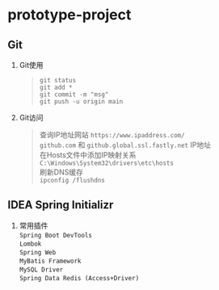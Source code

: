 # prototype-project

## Git

1. Git使用  
   > `git status`  
   > `git add *`  
   > `git commit -m "msg"`  
   > `git push -u origin main`  

2. Git访问  
   > 查询IP地址网站 `https://www.ipaddress.com/`  
   > `github.com` 和 `github.global.ssl.fastly.net` IP地址  
   > 在Hosts文件中添加IP映射关系  
   > `C:\Windows\System32\drivers\etc\hosts`  
   > 刷新DNS缓存  
   > `ipconfig /flushdns`  

## IDEA Spring Initializr

1. 常用插件  
   `Spring Boot DevTools`  
   `Lombok`  
   `Spring Web`  
   `MyBatis Framework`  
   `MySQL Driver`  
   `Spring Data Redis (Access+Driver)`  
































